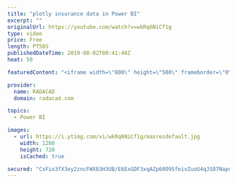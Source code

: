```yaml
---
title: "plotly insurance data in Power BI"
excerpt: ""
originalUrl: https://youtube.com/watch?v=wkRq6NiCf1g
type: video
price: Free
length: PT50S
publishedDateTime: 2019-08-02T00:41:48Z
heat: 50

featuredContent: "<iframe width=\"800\" height=\"500\" frameborder=\"0\" src=\"https://www.youtube.com/embed/wkRq6NiCf1g\" allow=\"accelerometer; autoplay; encrypted-media; gyroscope; picture-in-picture\" allowfullscreen></iframe>"

provider:
  name: RADACAD
  domain: radacad.com

topics:
  - Power BI

images:
  - url: https://i.ytimg.com/vi/wkRq6NiCf1g/maxresdefault.jpg
    width: 1280
    height: 720
    isCached: true

secured: "CxFio3fX3ey2zncFWX83H3UB/E6ExGDF3xqAZp60O9SfeivZuoU4qJSO7NapoD6ZWOiR/jgGYynLXMXrIAqAYjEIDk732bxMQYBmT2XlE/327t7GZ059NAKYjkrHZZfZVhOTJlRWDICu/kerAeNmTRyc1EWBxxZ6opvc7s3QP8QXbJAkMbYasqVPcpfcVnb4M54NKBhMtcd8LnN7JyO6sq3Flx43d0y0qantA+pBJFrPqoUAgEsylBqhr8Nfco5GBmNtBZpbmIBHhAoE2u1e4fNiS+N6nI/QrlsZBXpQogggeE1DW658x1fFsD6fZVMr+/tszIONy1EG5qNx8sBRK+lr8vNs7s+H65b3pXoI//xtm+ElN5ctl4onzMyG35VIvYZuV2z8gb9esvg4tZmzcMx0YiqBmptjSoe+MHO/byQ=;uWxYQZoF7sFhLjwdP2byjA=="
---
```


